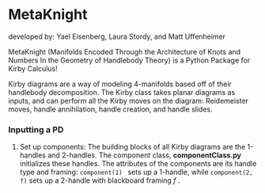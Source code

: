 # MetaKnight

developed by: Yael Eisenberg, Laura Stordy, and Matt Uffenheimer

MetaKnight (Manifolds Encoded Through the Architecture of Knots and Numbers In the Geometry of Handlebody Theory) is a Python Package for Kirby Calculus!

Kirby diagrams are a way of modeling 4-manifolds based off of their handlebody decomposition. The Kirby class takes planar diagrams as inputs, and can perform all the Kirby moves on the diagram: Reidemeister moves, handle annihilation, handle creation, and handle slides.

### Inputting a PD

1. Set up components:
The building blocks of all Kirby diagrams are the 1-handles and 2-handles. The component class, **componentClass.py** initializes these handles.
The attributes of the components are its handle type and framing:
  ```component(1) ```
sets up a 1-handle, while
  ```component(2, f)```
sets up a 2-handle with blackboard framing *f* .




